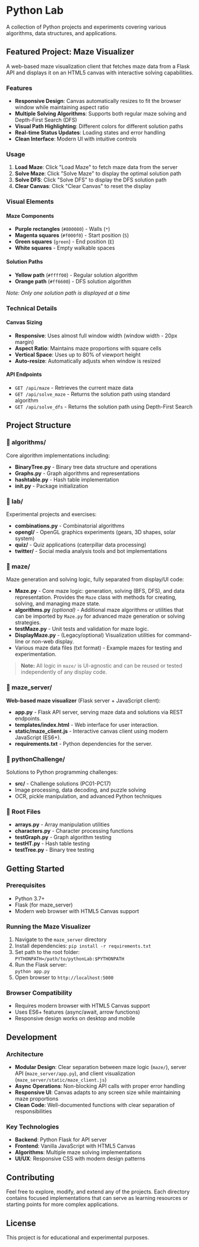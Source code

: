 # Python Lab

A collection of Python projects and experiments covering various algorithms, data structures, and applications.

## Featured Project: Maze Visualizer

A web-based maze visualization client that fetches maze data from a Flask API and displays it on an HTML5 canvas with interactive solving capabilities.

### Features

- **Responsive Design**: Canvas automatically resizes to fit the browser window while maintaining aspect ratio
- **Multiple Solving Algorithms**: Supports both regular maze solving and Depth-First Search (DFS)
- **Visual Path Highlighting**: Different colors for different solution paths
- **Real-time Status Updates**: Loading states and error handling
- **Clean Interface**: Modern UI with intuitive controls

### Usage

1. **Load Maze**: Click "Load Maze" to fetch maze data from the server
2. **Solve Maze**: Click "Solve Maze" to display the optimal solution path
3. **Solve DFS**: Click "Solve DFS" to display the DFS solution path
4. **Clear Canvas**: Click "Clear Canvas" to reset the display

### Visual Elements

#### Maze Components
- **Purple rectangles** (`#800080`) - Walls (`*`)
- **Magenta squares** (`#f000f0`) - Start position (`S`)
- **Green squares** (`green`) - End position (`E`)
- **White squares** - Empty walkable spaces

#### Solution Paths
- **Yellow path** (`#ffff00`) - Regular solution algorithm
- **Orange path** (`#ff6600`) - DFS solution algorithm

*Note: Only one solution path is displayed at a time*

### Technical Details

#### Canvas Sizing
- **Responsive**: Uses almost full window width (window width - 20px margin)
- **Aspect Ratio**: Maintains maze proportions with square cells
- **Vertical Space**: Uses up to 80% of viewport height
- **Auto-resize**: Automatically adjusts when window is resized

#### API Endpoints
- `GET /api/maze` - Retrieves the current maze data
- `GET /api/solve_maze` - Returns the solution path using standard algorithm
- `GET /api/solve_dfs` - Returns the solution path using Depth-First Search

## Project Structure

### 📁 algorithms/
Core algorithm implementations including:
- **BinaryTree.py** - Binary tree data structure and operations
- **Graphs.py** - Graph algorithms and representations
- **hashtable.py** - Hash table implementation
- **__init__.py** - Package initialization

### 📁 lab/
Experimental projects and exercises:
- **combinations.py** - Combinatorial algorithms
- **opengl/** - OpenGL graphics experiments (gears, 3D shapes, solar system)
- **quiz/** - Quiz applications (caterpillar data processing)
- **twitter/** - Social media analysis tools and bot implementations

### 📁 maze/
Maze generation and solving logic, fully separated from display/UI code:
- **Maze.py** - Core maze logic: generation, solving (BFS, DFS), and data representation. Provides the `Maze` class with methods for creating, solving, and managing maze state.
- **algorithms.py** *(optional)* - Additional maze algorithms or utilities that can be imported by `Maze.py` for advanced maze generation or solving strategies.
- **testMaze.py** - Unit tests and validation for maze logic.
- **DisplayMaze.py** - (Legacy/optional) Visualization utilities for command-line or non-web display.
- Various maze data files (txt format) - Example mazes for testing and experimentation.

> **Note:** All logic in `maze/` is UI-agnostic and can be reused or tested independently of any display code.

### 📁 maze_server/
**Web-based maze visualizer** (Flask server + JavaScript client):
- **app.py** - Flask API server, serving maze data and solutions via REST endpoints.
- **templates/index.html** - Web interface for user interaction.
- **static/maze_client.js** - Interactive canvas client using modern JavaScript (ES6+).
- **requirements.txt** - Python dependencies for the server.

### 📁 pythonChallenge/
Solutions to Python programming challenges:
- **src/** - Challenge solutions (PC01-PC17)
- Image processing, data decoding, and puzzle solving
- OCR, pickle manipulation, and advanced Python techniques

### 📁 Root Files
- **arrays.py** - Array manipulation utilities
- **characters.py** - Character processing functions
- **testGraph.py** - Graph algorithm testing
- **testHT.py** - Hash table testing
- **testTree.py** - Binary tree testing

## Getting Started

### Prerequisites
- Python 3.7+
- Flask (for maze_server)
- Modern web browser with HTML5 Canvas support

### Running the Maze Visualizer

 1. Navigate to the `maze_server` directory
 2. Install dependencies: `pip install -r requirements.txt`
 3. Set path to the root folder:  
    `PYTHONPATH=/path/to/pythonLab:$PYTHONPATH`
 4. Run the Flask server:  
    `python app.py`
 5. Open browser to `http://localhost:5000`

### Browser Compatibility
- Requires modern browser with HTML5 Canvas support
- Uses ES6+ features (async/await, arrow functions)
- Responsive design works on desktop and mobile

## Development

### Architecture
- **Modular Design**: Clear separation between maze logic (`maze/`), server API (`maze_server/app.py`), and client visualization (`maze_server/static/maze_client.js`)
- **Async Operations**: Non-blocking API calls with proper error handling
- **Responsive UI**: Canvas adapts to any screen size while maintaining maze proportions
- **Clean Code**: Well-documented functions with clear separation of responsibilities

### Key Technologies
- **Backend**: Python Flask for API server
- **Frontend**: Vanilla JavaScript with HTML5 Canvas
- **Algorithms**: Multiple maze solving implementations
- **UI/UX**: Responsive CSS with modern design patterns

## Contributing

Feel free to explore, modify, and extend any of the projects. Each directory contains focused implementations that can serve as learning resources or starting points for more complex applications.

## License

This project is for educational and experimental purposes.